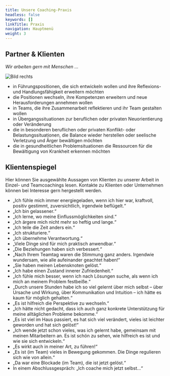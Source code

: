 ```yaml
---
title: Unsere Coaching-Praxis
headless: false
keywords: []
linkTitle: Praxis
navigation: Hauptmenü
weight: 3
---
```


## Partner & Klienten

*Wir arbeiten gern mit Menschen ...*

![Bild rechts](https://dummyimage.com/600x440/DEE/000)

- in Führungspositionen, die sich entwickeln wollen und ihre Reflexions- und Handlungsfähigkeit erweitern möchten
- die Positionen wechseln, ihre Kompetenzen erweitern und neue Herausforderungen annehmen wollen
- in Teams, die ihre Zusammenarbeit reflektieren und ihr Team gestalten wollen
- in Übergangssituationen zur beruflichen oder privaten Neuorientierung oder Veränderung
- die in besonderen beruflichen oder privaten Konflikt- oder Belastungssituationen, die Balance wieder herstellen oder seelische Verletzung und Ärger bewältigen möchten
- die in gesundheitlichen Problemsituationen die Ressourcen für die Bewältigung von Krankheit erkennen möchten

## Klientenspiegel

Hier können Sie ausgewählte Aussagen von Klienten zu unserer Arbeit in Einzel- und Teamcoachings lesen. Kontakte zu Klienten oder Unternehmen können bei Interesse gern hergestellt werden.

- „Ich fühle mich immer energiegeladen, wenn ich hier war, kraftvoll, positiv gestimmt, zuversichtlich, irgendwie beflügelt.“
- „Ich bin gelassener.“
- „Ich lerne, wo meine Einflussmöglichkeiten sind.“
- „Ich ärgere mich nicht mehr so heftig und lange.“
- „Ich teile die Zeit anders ein.“
- „Ich strukturiere.“
- „Ich übernehme Verantwortung.“
- „Viele Dinge sind für mich praktisch anwendbar.“
- „Die Beziehungen haben sich verbessert.“
- „Nach Ihrem Teamtag waren die Stimmung ganz anders. Irgendwie wundersam, wie alle aufeinander geachtet haben!“
- „Sie haben meinen Lebensknoten gelöst.“
- „Ich habe einen Zustand innerer Zufriedenheit.“
- „Ich fühle mich besser, wenn ich nach Lösungen suche, als wenn ich mich an meinem Problem festbeiße.“
- „Durch unsere Stunden habe ich so viel gelernt über mich selbst – über Ursache und Wirkung, über Kommunikation und Intuition – ich hätte es kaum für möglich gehalten.“
- „Es ist hilfreich die Perspektive zu wechseln.“
- „Ich hätte nicht gedacht, dass ich auch ganz konkrete Unterstützung für meine alltäglichen Probleme bekomme.“
- „Es ist viel im Haus passiert, es hat sich viel verändert, vieles ist leichter geworden und hat sich gelöst!“
- „Ich wende jetzt schon vieles, was ich gelernt habe, gemeinsam mit meinen Mitarbeitern an. Es ist schön zu sehen, wie hilfreich es ist und wie sie sich entwickeln.“
- „Es wirkt auch in meiner Art, zu führen!“
- „Es ist (im Team) vieles in Bewegung gekommen. Die Dinge regulieren sich wie von allein.“
- „Da war eine Blockade (im Team), die ist jetzt gelöst.“
- In einem Abschlussgespräch: „Ich coache mich jetzt selbst...“
